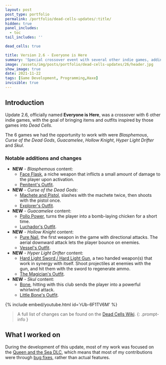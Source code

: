 ```yaml
---
layout: post
post_type: portfolio
permalink: /portfolio/dead-cells-updates/:title/
hidden: true
panel_includes:
  - toc
tail_includes: ''

dead_cells: true

title: Version 2.6 - Everyone is Here
summary: 'Special crossover event with several other indie games, adding new weapons and outfits inspired by those games.'
image: /assets/img/posts/portfolio/dead-cells-updates/26/header.jpg
show_image: true
date: 2021-11-22
tags: [Game Development, Programming,Haxe]
invisible: true
---
```


## Introduction

Update 2.6, officially named **Everyone is Here**, was a crossover with 6 other indie games, with the goal of bringing items and outfits inspired by those games into _Dead Cells_.

The 6 games we had the opportunity to work with were _Blasphemous_, _Curse of the Dead Gods_, _Guacamelee_, _Hollow Knight_, _Hyper Light Drifter_ and _Skul_.

### Notable additions and changes

- **NEW** - _Blasphemous_ content:
  - [Face Flask](https://deadcells.wiki.gg/wiki/Face_Flask), a niche weapon that inflicts a small amount of damage to the player upon activation.
  - [Penitent's Outfit](https://deadcells.wiki.gg/wiki/Outfits#Penitent's_Outfit).
- **NEW** - _Curse of the Dead Gods_:
  - [Machete and Pistol](https://deadcells.wiki.gg/wiki/Machete_and_Pistol), slashes with the machete twice, then shoots with the pistol once.
  - [Explorer's Outfit](https://deadcells.wiki.gg/wiki/Outfits#Explorer's_Outfit).
- **NEW** - _Guacamelee_ content:
  - [Pollo Power](https://deadcells.wiki.gg/wiki/Pollo_Power), turns the player into a bomb-laying chicken for a short time.
  - [Luchador's Outfit](https://deadcells.wiki.gg/wiki/Outfits#Luchador's_Outfit).
- **NEW** - _Hollow Knight_ content:
  - [Pure Nail](https://deadcells.wiki.gg/wiki/Pure_Nail), the first weapon in the game with directional attacks. The aerial downward attack lets the player bounce on enemies.
  - [Vessel's Outfit](https://deadcells.wiki.gg/wiki/Outfits#Vessel's_Outfit).
- **NEW** - _Hyper Light Drifter_ content:
  - [Hard Light Sword / Hard Light Gun](https://deadcells.wiki.gg/wiki/Hard_Light_Sword), a two handed weapon(s) that work in synergy with itself. Shoot projectiles at enemies with the gun, and hit them with the sword to regenerate ammo.
  - [The Magician's Outfit](https://deadcells.wiki.gg/wiki/Outfits#The_Magician's_Outfit).
- **NEW** - _Skul_ content:
  - [Bone](https://deadcells.wiki.gg/wiki/Bone), hitting with this club sends the player into a powerful whirlwind attack.
  - [Little Bone's Outfit](https://deadcells.wiki.gg/wiki/Outfits#Little_Bone's_Outfit).

{% include embed/youtube.html id='rUb-6F1TV6M' %}

> A full list of changes can be found on the [Dead Cells Wiki](https://deadcells.wiki.gg/wiki/Version_2.6).
{: .prompt-info }

## What I worked on

During the development of this update, most of my work was focused on the [Queen and the Sea DLC](/portfolio/dead-cells-updates/queen-and-the-sea/), which means that most of my contributions were through [bug fixes](https://deadcells.wiki.gg/wiki/Version_2.6#Bug_fixes), rather than actual features.